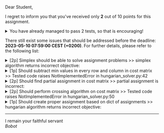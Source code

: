 Dear Student,

I regret to inform you that you've received only **2** out of 10 points for this assignment.
<details><summary>You have already managed to pass 2 tests, so that is encouraging!</summary>&emsp;☑&nbsp;[1p] Maximization problem should be converted to minimization problem<br>&emsp;☑&nbsp;[1p] Rectangular problem should be padded with constant to make it square</details>

There still exist some issues that should be addressed before the deadline: **2023-05-10 07:59:00 CEST (+0200)**. For further details, please refer to the following list:

<details><summary>[2p] Simplex should be able to solve assignment problems &gt;&gt; simplex algorithm returns incorrect objective:</summary>- got: None<br>- expected: 12<br>- for cost matrix: <br>&nbsp;&nbsp;&nbsp;&nbsp;[[4 9 8]<br>&nbsp;&nbsp;&nbsp;&nbsp;&nbsp;[6 7 5]<br>&nbsp;&nbsp;&nbsp;&nbsp;&nbsp;[4 6 1]]</details>
<details><summary>[1p] Should subtract min values in every row and column in cost matrix &gt;&gt; Tested code raises NotImplementedError in hungarian_solver.py:42</summary></details>
<details><summary>[2p] Should find partial assignment in cost matrix &gt;&gt; partial assignment is incorrect:</summary>- got: {}<br>- expected: {0: 0, 2: 2, 1: 1}<br>- for cost matrix: <br>&nbsp;&nbsp;&nbsp;&nbsp;[[0 3 4]<br>&nbsp;&nbsp;&nbsp;&nbsp;&nbsp;[1 0 0]<br>&nbsp;&nbsp;&nbsp;&nbsp;&nbsp;[3 3 0]]<br>tip. remember that smaller index wins ties</details>
<details><summary>[2p] Should perform crossing algorithm on cost matrix &gt;&gt; Tested code raises NotImplementedError in hungarian_solver.py:50</summary></details>
<details><summary>[1p] Should create proper assignment based on dict of assignments &gt;&gt; hungarian algorithm returns incorrect objective:</summary>- got: None<br>- expected: 12<br>- for cost matrix: <br>&nbsp;&nbsp;&nbsp;&nbsp;[[4 9 8]<br>&nbsp;&nbsp;&nbsp;&nbsp;&nbsp;[6 7 5]<br>&nbsp;&nbsp;&nbsp;&nbsp;&nbsp;[4 6 1]]<br>- and assignment: None</details>

-----------
I remain your faithful servant\
_Bobot_